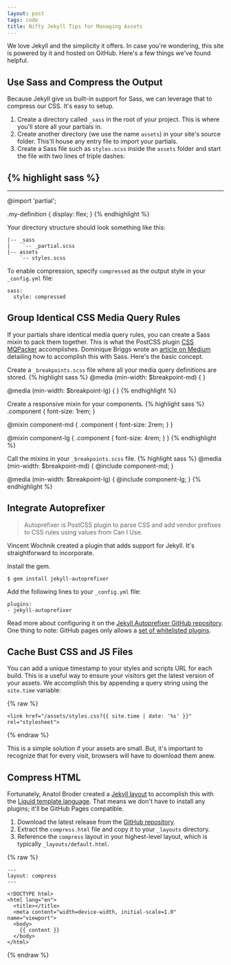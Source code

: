 ```yaml
---
layout: post
tags: code
title: Nifty Jekyll Tips for Managing Assets
---
```


<p class="drop-cap">We love Jekyll and the simplicity it offers. In case you're wondering, this site is powered by it and hosted on GitHub. Here's a few things we've found helpful.</p>

## Use Sass and Compress the Output

Because Jekyll give us built-in support for Sass, we can leverage that to compress our CSS. It's easy to setup.
1. Create a directory called `_sass` in the root of your project. This is where you'll store all your partials in.
2. Create another directory (we use the name `assets`) in your site's source folder. This'll house any entry file to import your partials.
3. Create a Sass file such as `styles.scss` inside the `assets` folder and start the file with two lines of triple dashes:

{% highlight sass %}
---
---

@import 'partial';

.my-definition {
  display: flex;
}
{% endhighlight %}

Your directory structure should look something like this:
```
|-- _sass
|    `-- _partial.scss
|-- assets
    `-- styles.scss
```

To enable compression, specify `compressed` as the output style in your `_config.yml` file:
```
sass:
  style: compressed
```

## Group Identical CSS Media Query Rules

If your partials share identical media query rules, you can create a Sass mixin to pack them together. This is what the PostCSS plugin [CSS MQPacker](https://github.com/hail2u/node-css-mqpacker) accomplishes. Dominique Briggs wrote an [article on Medium](https://medium.com/front-end-developers/the-solution-to-media-queries-in-sass-5493ebe16844) detailing how to accomplish this with Sass. Here's the basic concept.

Create a `_breakpoints.scss` file where all your media query definitions are stored.
{% highlight sass %}
@media (min-width: $breakpoint-md) { }

@media (min-width: $breakpoint-lg) { }
{% endhighlight %}

Create a responsive mixin for your components.
{% highlight sass %}
.component {
  font-size: 1rem;
}

@mixin component-md {
  .component {
    font-size: 2rem;
  }
}

@mixin component-lg {
  .component {
    font-size: 4rem;
  }
}
{% endhighlight %}

Call the mixins in your `_breakpoints.scss` file.
{% highlight sass %}
@media (min-width: $breakpoint-md) {
  @include component-md;
}

@media (min-width: $breakpoint-lg) {
  @include component-lg;
}
{% endhighlight %}

## Integrate Autoprefixer

> Autoprefixer is PostCSS plugin to parse CSS and add vendor prefixes to CSS rules using values from Can I Use.

Vincent Wochnik created a plugin that adds support for Jekyll. It's straightforward to incorporate.

Install the gem.
```
$ gem install jekyll-autoprefixer
```
Add the following lines to your `_config.yml` file:
```
plugins:
- jekyll-autoprefixer
```

Read more about configuring it on the [Jekyll Autoprefixer GitHub repository](https://github.com/vwochnik/jekyll-autoprefixer). One thing to note: GitHub pages only allows a [set of whitelisted plugins](https://pages.github.com/versions/).

## Cache Bust CSS and JS Files

You can add a unique timestamp to your styles and scripts URL for each build. This is a useful way to ensure your visitors get the latest version of your assets. We accomplish this by appending a query string using the `site.time` variable:

{% raw %}
```
<link href="/assets/styles.css?{{ site.time | date: '%s' }}" rel="stylesheet">
```
{% endraw %}

This is a simple solution if your assets are small. But, it's important to recognize that for every visit, browsers will have to download them anew.

## Compress HTML

Fortunately, Anatol Broder created a [Jekyll layout](http://jch.penibelst.de) to accomplish this with the [Liquid template language](https://shopify.github.io/liquid/). That means we don't have to install any plugins; it'll be GitHub Pages compatible.

1. Download the latest release from the [GitHub repository](https://github.com/penibelst/jekyll-compress-html).
2. Extract the `compress.html` file and copy it to your `_layouts` directory.
3. Reference the `compress` layout in your highest-level layout, which is typically `_layouts/default.html`.

{% raw %}
```
---
layout: compress
---

<!DOCTYPE html>
<html lang="en">
  <title></title>
  <meta content="width=device-width, initial-scale=1.0" name="viewport">
  <body>
    {{ content }}
  </body>
</html>
```
{% endraw %}
